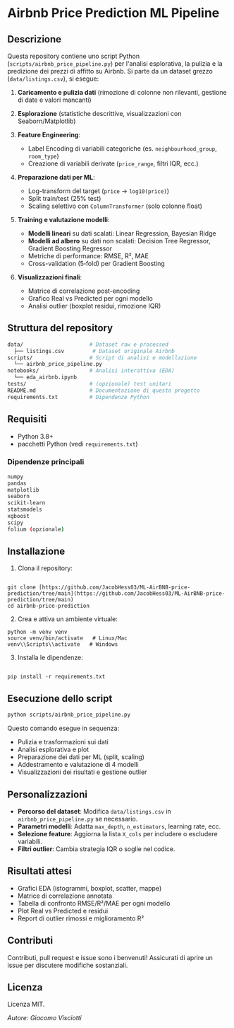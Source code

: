 # Airbnb Price Prediction ML Pipeline

## Descrizione

Questa repository contiene uno script Python (`scripts/airbnb_price_pipeline.py`) per l'analisi esplorativa, la pulizia e la predizione dei prezzi di affitto su Airbnb. Si parte da un dataset grezzo (`data/listings.csv`), si esegue:

1. **Caricamento e pulizia dati** (rimozione di colonne non rilevanti, gestione di date e valori mancanti)
2. **Esplorazione** (statistiche descrittive, visualizzazioni con Seaborn/Matplotlib)
3. **Feature Engineering**:

   * Label Encoding di variabili categoriche (es. `neighbourhood_group`, `room_type`)
   * Creazione di variabili derivate (`price_range`, filtri IQR, ecc.)
4. **Preparazione dati per ML**:

   * Log-transform del target (`price` → `log10(price)`)
   * Split train/test (25% test)
   * Scaling selettivo con `ColumnTransformer` (solo colonne float)
5. **Training e valutazione modelli**:

   * **Modelli lineari** su dati scalati: Linear Regression, Bayesian Ridge
   * **Modelli ad albero** su dati non scalati: Decision Tree Regressor, Gradient Boosting Regressor
   * Metriche di performance: RMSE, R², MAE
   * Cross-validation (5‑fold) per Gradient Boosting
6. **Visualizzazioni finali**:

   * Matrice di correlazione post-encoding
   * Grafico Real vs Predicted per ogni modello
   * Analisi outlier (boxplot residui, rimozione IQR)

## Struttura del repository

```bash
data/                     # Dataset raw e processed
  ├── listings.csv         # Dataset originale Airbnb
scripts/                  # Script di analisi e modellazione
  └── airbnb_price_pipeline.py
notebooks/                # Analisi interattiva (EDA)
  └── eda_airbnb.ipynb
tests/                    # (opzionale) test unitari
README.md                 # Documentazione di questo progetto
requirements.txt          # Dipendenze Python
```

## Requisiti

* Python 3.8+
* pacchetti Python (vedi `requirements.txt`)

### Dipendenze principali

```bash
numpy
pandas
matplotlib
seaborn
scikit-learn
statsmodels
xgboost
scipy
folium (opzionale)
```

## Installazione

1. Clona il repository:

```

git clone [https://github.com/JacobHess03/ML-AirBNB-price-prediction/tree/main](https://github.com/JacobHess03/ML-AirBNB-price-prediction/tree/main)
cd airbnb-price-prediction
```

2. Crea e attiva un ambiente virtuale:
  ```
python -m venv venv
source venv/bin/activate   # Linux/Mac
venv\\Scripts\\activate   # Windows
  ```

3. Installa le dipendenze:

```

pip install -r requirements.txt
```


## Esecuzione dello script
```bash
python scripts/airbnb_price_pipeline.py
````

Questo comando esegue in sequenza:

* Pulizia e trasformazioni sui dati
* Analisi esplorativa e plot
* Preparazione dei dati per ML (split, scaling)
* Addestramento e valutazione di 4 modelli
* Visualizzazioni dei risultati e gestione outlier

## Personalizzazioni

* **Percorso del dataset**: Modifica `data/listings.csv` in `airbnb_price_pipeline.py` se necessario.
* **Parametri modelli**: Adatta `max_depth`, `n_estimators`, learning rate, ecc.
* **Selezione feature**: Aggiorna la lista `X_cols` per includere o escludere variabili.
* **Filtri outlier**: Cambia strategia IQR o soglie nel codice.

## Risultati attesi

* Grafici EDA (istogrammi, boxplot, scatter, mappe)
* Matrice di correlazione annotata
* Tabella di confronto RMSE/R²/MAE per ogni modello
* Plot Real vs Predicted e residui
* Report di outlier rimossi e miglioramento R²

## Contributi

Contributi, pull request e issue sono i benvenuti!
Assicurati di aprire un issue per discutere modifiche sostanziali.

## Licenza

Licenza MIT.

*Autore: Giacomo Visciotti*
